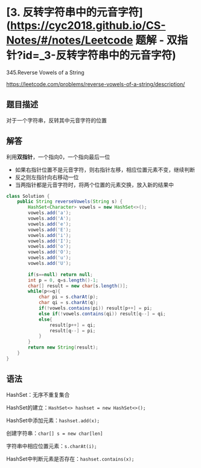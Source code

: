 # [3. 反转字符串中的元音字符](https://cyc2018.github.io/CS-Notes/#/notes/Leetcode 题解 - 双指针?id=_3-反转字符串中的元音字符)

345.Reverse Vowels of a String

https://leetcode.com/problems/reverse-vowels-of-a-string/description/

## 题目描述

对于一个字符串，反转其中元音字符的位置

## 解答

利用**双指针**，一个指向0，一个指向最后一位

- 如果右指针位置不是元音字符，则右指针左移，相应位置元素不变，继续判断
- 反之则左指针向右移动一位
- 当两指针都是元音字符时，将两个位置的元素交换，放入新的结果中

```java
class Solution {
    public String reverseVowels(String s) {
        HashSet<Character> vowels = new HashSet<>();
        vowels.add('a');
        vowels.add('A');
        vowels.add('e');
        vowels.add('E');
        vowels.add('i');
        vowels.add('I');
        vowels.add('o');
        vowels.add('O');
        vowels.add('u');
        vowels.add('U');
        
        if(s==null) return null;
        int p = 0, q=s.length()-1;
        char[] result = new char[s.length()];
        while(p<=q){
            char pi = s.charAt(p);
            char qi = s.charAt(q);
            if(!vowels.contains(pi)) result[p++] = pi;
            else if(!vowels.contains(qi)) result[q--] = qi;
            else{
                result[p++] = qi;
                result[q--] = pi;
            }
        }
        return new String(result);
    }
}
```

## 语法

HashSet：无序不重复集合

HashSet的建立：`HashSet<> hashset = new HashSet<>();`

HashSet中添加元素：`hashset.add(x);`

创建字符串：`char[] s = new char[len]`

字符串中相应位置元素：`s.charAt(i);`

HashSet中判断元素是否存在：`hashset.contains(x);`




